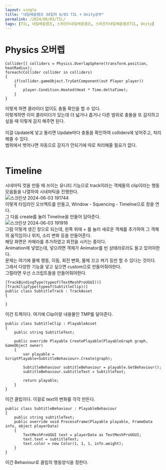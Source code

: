 ```yaml
---
layout: single
title: "내일배움캠프 34일차 6/03 TIL + Unity공부"
permalink: /2024/06/03/TIL/
tags: [TIL, 내일배움캠프, 스파르타내일배움캠프, 스파르타내일배움캠프TIL, Unity]
---
```


# Physics 오버렙
```
Collider[] colliders = Physics.OverlapSphere(transform.position, heatRadius);
foreach(Collider collider in colliders)
{
	if(collider.gameObject.TryGetComponent(out Player player))
	{
		player.Condition.Heated(Heat * Time.deltaTime);
	}
}
```
이렇게 하면 콜라이더 없이도 충돌 확인을 할 수 있다.  
이렇게하면 이미 콜라이더가 있는데 더 넓거나 좁거나 다른 범위로 충돌을 또 감지하고 싶을 때 이렇게 감지 해주면 된다.  
<br>
이걸 Update에 넣고 돌리면 Update마다 충돌을 확인하여 colliders에 넣어주고, 처리해줄 수 있다.  
범위에서 벗어나면 자동으로 감지가 안되기에 따로 처리해줄 필요가 없다.  
<br>

# Timeline
시네마틱 컷을 만들 때 쓰이는 유니티 기능으로 track이라는 객체들의 clip이라는 행동 모음들을 나열하여 시네마틱을 진행한다.  
![스크린샷 2024-06-03 191744](https://github.com/LeeSangSoos/LeeSangSoos.github.io/assets/105085706/149de264-17f8-4fe5-822a-78278ee3e574)  
이렇게 타임라인 오브젝트를 만들고, Window - Squencing - Timeline으로 창을 연다.  
그 다음 create를 눌러 Timeline을 만들어 담아준다.  
![스크린샷 2024-06-03 191916](https://github.com/LeeSangSoos/LeeSangSoos.github.io/assets/105085706/bc2d2a7c-1660-46c1-afb0-e4ea8aaedc55)  
그럼 이렇게 생긴 창으로 되는데, 왼쪽 위에 + 를 눌러 새로운 객체를 추가하여 그 객체의 움직임이나 위치, 소리 변화 등을 만들어준다.  
해당 화면은 카메라를 추가하였고 회전을 시키는 중이다.  
Animation에 넣었는데, 넣으려면 객체가 Animator를 빈 상태라로라도 들고 있어야한다.
<br>
문제는 여기에 물체 행동, 이동, 회전 변화, 물체 끄고 켜기 등만 할 수 있다는 것이다.  
그래서 다양한 기능을 넣고 싶으면 custom으로 만들어줘야한다.  
그럴라면 우선 스크립트들을 만들어줘야한다.  
```
[TrackBindingType(typeof(TextMeshProUGUI))]
[TrackClipType(typeof(SubtitleClip))]
public class SubtitleTrack : TrackAsset
{

}
```
이건 트랙이다. 여기에 Clip이랑 내용물인 TMP를 달아준다.  
```
public class SubtitleClip : PlayableAsset
{
	public string SubtitleText;

	public override Playable CreatePlayable(PlayableGraph graph, GameObject owner)
	{
		var playable = ScriptPlayable<SubtitleBehaviour>.Create(graph);

		SubtitleBehaviour subtitleBehaviour = playable.GetBehaviour();
		subtitleBehaviour.subtitleText = SubtitleText;

		return playable;
	}
}
```
이건 클립이다. 이걸로 text의 변화를 각각 만든다.  
```
public class SubtitleBehaviour : PlayableBehaviour
{
	public string subtitleText;
	public override void ProcessFrame(Playable playable, FrameData info, object playerData)
	{
		TextMeshProUGUI text = playerData as TextMeshProUGUI;
		text.text = subtitleText;
		text.color = new Color(1, 1, 1, info.weight);
	}
}
```
이건 Behaviour로 클립의 행동양식을 정한다.  
